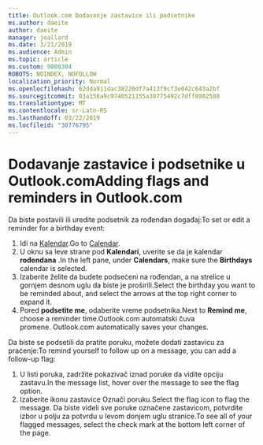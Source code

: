 ```yaml
---
title: Outlook.com Dodavanje zastavice ili podsetnike
ms.author: daeite
author: daeite
manager: joallard
ms.date: 3/21/2019
ms.audience: Admin
ms.topic: article
ms.custom: 9000304
ROBOTS: NOINDEX, NOFOLLOW
localization_priority: Normal
ms.openlocfilehash: 62dda911dac38220df7a413f9cf3e042c643a2bf
ms.sourcegitcommit: 03a156a9c9740521155a30775492c7dff0982588
ms.translationtype: MT
ms.contentlocale: sr-Latn-RS
ms.lasthandoff: 03/22/2019
ms.locfileid: "30776795"
---
```

# <a name="adding-flags-and-reminders-in-outlookcom"></a><span data-ttu-id="5fb35-102">Dodavanje zastavice i podsetnike u Outlook.com</span><span class="sxs-lookup"><span data-stu-id="5fb35-102">Adding flags and reminders in Outlook.com</span></span>

<span data-ttu-id="5fb35-103">Da biste postavili ili uredite podsetnik za rođendan događaj:</span><span class="sxs-lookup"><span data-stu-id="5fb35-103">To set or edit a reminder for a birthday event:</span></span>

1. <span data-ttu-id="5fb35-104">Idi na [Kalendar](https://outlook.live.com/calendar/).</span><span class="sxs-lookup"><span data-stu-id="5fb35-104">Go to [Calendar](https://outlook.live.com/calendar/).</span></span>
1. <span data-ttu-id="5fb35-105">U oknu sa leve strane pod **Kalendari**, uverite se da je kalendar **rođendana** .</span><span class="sxs-lookup"><span data-stu-id="5fb35-105">In the left pane, under **Calendars**, make sure the **Birthdays** calendar is selected.</span></span>
1. <span data-ttu-id="5fb35-106">Izaberite želite da budete podsećeni na rođendan, a na strelice u gornjem desnom uglu da biste je proširili.</span><span class="sxs-lookup"><span data-stu-id="5fb35-106">Select the birthday you want to be reminded about, and select the arrows at the top right corner to expand it.</span></span>
1. <span data-ttu-id="5fb35-107">Pored **podsetite me**, odaberite vreme podsetnika.</span><span class="sxs-lookup"><span data-stu-id="5fb35-107">Next to **Remind me**, choose a reminder time.</span></span><span data-ttu-id="5fb35-108">Outlook.com automatski čuva promene.</span><span class="sxs-lookup"><span data-stu-id="5fb35-108"> Outlook.com automatically saves your changes.</span></span>

<span data-ttu-id="5fb35-109">Da biste se podsetili da pratite poruku, možete dodati zastavicu za praćenje:</span><span class="sxs-lookup"><span data-stu-id="5fb35-109">To remind yourself to follow up on a message, you can add a follow-up flag:</span></span>

1. <span data-ttu-id="5fb35-110">U listi poruka, zadržite pokazivač iznad poruke da vidite opciju zastavu.</span><span class="sxs-lookup"><span data-stu-id="5fb35-110">In the message list, hover over the message to see the flag option.</span></span>
1. <span data-ttu-id="5fb35-111">Izaberite ikonu zastavice Označi poruku.</span><span class="sxs-lookup"><span data-stu-id="5fb35-111">Select the flag icon to flag the message.</span></span> <span data-ttu-id="5fb35-112">Da biste videli sve poruke označene zastavicom, potvrdite izbor u polju za potvrdu u levom donjem uglu stranice.</span><span class="sxs-lookup"><span data-stu-id="5fb35-112">To see all of your flagged messages, select the check mark at the bottom left corner of the page.</span></span>